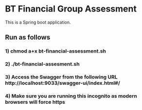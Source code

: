 # BT Financial Group Assessment

This is a Spring boot application.

## Run as follows

### 1) chmod a+x bt-financial-assessment.sh
### 2) ./bt-financial-assesment.sh
### 3) Access the Swagger from the following URL http://localhost:9033/swagger-ui/index.html#/
### 4) Make sure you are running this incognito as modern browsers will force https